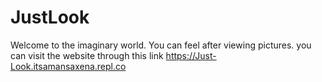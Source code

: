 # JustLook
Welcome to the imaginary world. You can feel after viewing pictures.
you can visit the website through this link
https://Just-Look.itsamansaxena.repl.co
